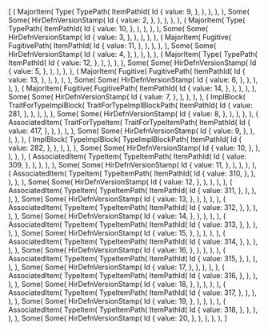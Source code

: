 [
    (
        MajorItem(
            Type(
                TypePath(
                    ItemPathId(
                        Id {
                            value: 9,
                        },
                    ),
                ),
            ),
        ),
        Some(
            Some(
                HirDefnVersionStamp(
                    Id {
                        value: 2,
                    },
                ),
            ),
        ),
    ),
    (
        MajorItem(
            Type(
                TypePath(
                    ItemPathId(
                        Id {
                            value: 10,
                        },
                    ),
                ),
            ),
        ),
        Some(
            Some(
                HirDefnVersionStamp(
                    Id {
                        value: 3,
                    },
                ),
            ),
        ),
    ),
    (
        MajorItem(
            Fugitive(
                FugitivePath(
                    ItemPathId(
                        Id {
                            value: 11,
                        },
                    ),
                ),
            ),
        ),
        Some(
            Some(
                HirDefnVersionStamp(
                    Id {
                        value: 4,
                    },
                ),
            ),
        ),
    ),
    (
        MajorItem(
            Type(
                TypePath(
                    ItemPathId(
                        Id {
                            value: 12,
                        },
                    ),
                ),
            ),
        ),
        Some(
            Some(
                HirDefnVersionStamp(
                    Id {
                        value: 5,
                    },
                ),
            ),
        ),
    ),
    (
        MajorItem(
            Fugitive(
                FugitivePath(
                    ItemPathId(
                        Id {
                            value: 13,
                        },
                    ),
                ),
            ),
        ),
        Some(
            Some(
                HirDefnVersionStamp(
                    Id {
                        value: 6,
                    },
                ),
            ),
        ),
    ),
    (
        MajorItem(
            Fugitive(
                FugitivePath(
                    ItemPathId(
                        Id {
                            value: 14,
                        },
                    ),
                ),
            ),
        ),
        Some(
            Some(
                HirDefnVersionStamp(
                    Id {
                        value: 7,
                    },
                ),
            ),
        ),
    ),
    (
        ImplBlock(
            TraitForTypeImplBlock(
                TraitForTypeImplBlockPath(
                    ItemPathId(
                        Id {
                            value: 281,
                        },
                    ),
                ),
            ),
        ),
        Some(
            Some(
                HirDefnVersionStamp(
                    Id {
                        value: 8,
                    },
                ),
            ),
        ),
    ),
    (
        AssociatedItem(
            TraitForTypeItem(
                TraitForTypeItemPath(
                    ItemPathId(
                        Id {
                            value: 417,
                        },
                    ),
                ),
            ),
        ),
        Some(
            Some(
                HirDefnVersionStamp(
                    Id {
                        value: 9,
                    },
                ),
            ),
        ),
    ),
    (
        ImplBlock(
            TypeImplBlock(
                TypeImplBlockPath(
                    ItemPathId(
                        Id {
                            value: 282,
                        },
                    ),
                ),
            ),
        ),
        Some(
            Some(
                HirDefnVersionStamp(
                    Id {
                        value: 10,
                    },
                ),
            ),
        ),
    ),
    (
        AssociatedItem(
            TypeItem(
                TypeItemPath(
                    ItemPathId(
                        Id {
                            value: 309,
                        },
                    ),
                ),
            ),
        ),
        Some(
            Some(
                HirDefnVersionStamp(
                    Id {
                        value: 11,
                    },
                ),
            ),
        ),
    ),
    (
        AssociatedItem(
            TypeItem(
                TypeItemPath(
                    ItemPathId(
                        Id {
                            value: 310,
                        },
                    ),
                ),
            ),
        ),
        Some(
            Some(
                HirDefnVersionStamp(
                    Id {
                        value: 12,
                    },
                ),
            ),
        ),
    ),
    (
        AssociatedItem(
            TypeItem(
                TypeItemPath(
                    ItemPathId(
                        Id {
                            value: 311,
                        },
                    ),
                ),
            ),
        ),
        Some(
            Some(
                HirDefnVersionStamp(
                    Id {
                        value: 13,
                    },
                ),
            ),
        ),
    ),
    (
        AssociatedItem(
            TypeItem(
                TypeItemPath(
                    ItemPathId(
                        Id {
                            value: 312,
                        },
                    ),
                ),
            ),
        ),
        Some(
            Some(
                HirDefnVersionStamp(
                    Id {
                        value: 14,
                    },
                ),
            ),
        ),
    ),
    (
        AssociatedItem(
            TypeItem(
                TypeItemPath(
                    ItemPathId(
                        Id {
                            value: 313,
                        },
                    ),
                ),
            ),
        ),
        Some(
            Some(
                HirDefnVersionStamp(
                    Id {
                        value: 15,
                    },
                ),
            ),
        ),
    ),
    (
        AssociatedItem(
            TypeItem(
                TypeItemPath(
                    ItemPathId(
                        Id {
                            value: 314,
                        },
                    ),
                ),
            ),
        ),
        Some(
            Some(
                HirDefnVersionStamp(
                    Id {
                        value: 16,
                    },
                ),
            ),
        ),
    ),
    (
        AssociatedItem(
            TypeItem(
                TypeItemPath(
                    ItemPathId(
                        Id {
                            value: 315,
                        },
                    ),
                ),
            ),
        ),
        Some(
            Some(
                HirDefnVersionStamp(
                    Id {
                        value: 17,
                    },
                ),
            ),
        ),
    ),
    (
        AssociatedItem(
            TypeItem(
                TypeItemPath(
                    ItemPathId(
                        Id {
                            value: 316,
                        },
                    ),
                ),
            ),
        ),
        Some(
            Some(
                HirDefnVersionStamp(
                    Id {
                        value: 18,
                    },
                ),
            ),
        ),
    ),
    (
        AssociatedItem(
            TypeItem(
                TypeItemPath(
                    ItemPathId(
                        Id {
                            value: 317,
                        },
                    ),
                ),
            ),
        ),
        Some(
            Some(
                HirDefnVersionStamp(
                    Id {
                        value: 19,
                    },
                ),
            ),
        ),
    ),
    (
        AssociatedItem(
            TypeItem(
                TypeItemPath(
                    ItemPathId(
                        Id {
                            value: 318,
                        },
                    ),
                ),
            ),
        ),
        Some(
            Some(
                HirDefnVersionStamp(
                    Id {
                        value: 20,
                    },
                ),
            ),
        ),
    ),
]